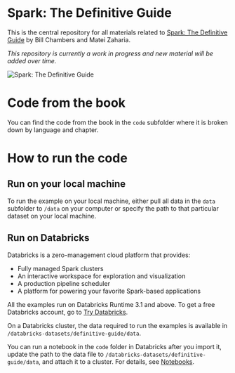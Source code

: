 # Spark: The Definitive Guide

This is the central repository for all materials related to [Spark: The Definitive Guide](http://shop.oreilly.com/product/0636920034957.do) by Bill Chambers and Matei Zaharia. 

*This repository is currently a work in progress and new material will be added over time.*

![Spark: The Definitive Guide](https://images-na.ssl-images-amazon.com/images/I/51z7TzI-Y3L._SX379_BO1,204,203,200_.jpg)

# Code from the book

You can find the code from the book in the `code` subfolder where it is broken down by language and chapter.

# How to run the code

## Run on your local machine

To run the example on your local machine, either pull all data in the `data` subfolder to `/data` on your computer or specify the path to that particular dataset on your local machine.

## Run on Databricks

Databricks is a zero-management cloud platform that provides:

- Fully managed Spark clusters
- An interactive workspace for exploration and visualization
- A production pipeline scheduler
- A platform for powering your favorite Spark-based applications

All the examples run on Databricks Runtime 3.1 and above. To get a free Databricks account, go to [Try Databricks](https://databricks.com/try-databricks).

On a Databricks cluster, the data required to run the examples is available in `/databricks-datasets/definitive-guide/data`.

You can run a notebook in the `code` folder in Databricks after you import it, update the path to the data file to `/databricks-datasets/definitive-guide/data`, and attach it to a cluster. For details, see [Notebooks](https://docs.databricks.com/user-guide/notebooks/index.html).
